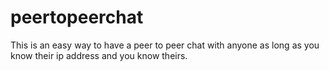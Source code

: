 # peertopeerchat
This is an easy way to have a peer to peer chat with anyone as long as you know their ip address and you know theirs.
